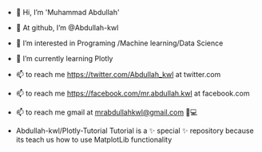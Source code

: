 - 👋 Hi, I’m 'Muhammad Abdullah'
- 👋 At github, I’m @Abdullah-kwl
- 👀 I’m interested in Programing /Machine learning/Data Science
- 🌱 I’m currently learning Plotly
- 📫 to reach me https://twitter.com/Abdullah_kwl at twitter.com
- 📫 to reach me https://facebook.com/mr.abdullah.kwl at facebook.com
- 📫 to reach me gmail at mrabdullahkwl@gmail.com 📃💻




- Abdullah-kwl/Plotly-Tutorial Tutorial is a ✨ special ✨ repository because its teach us how to use MatplotLib functionality


